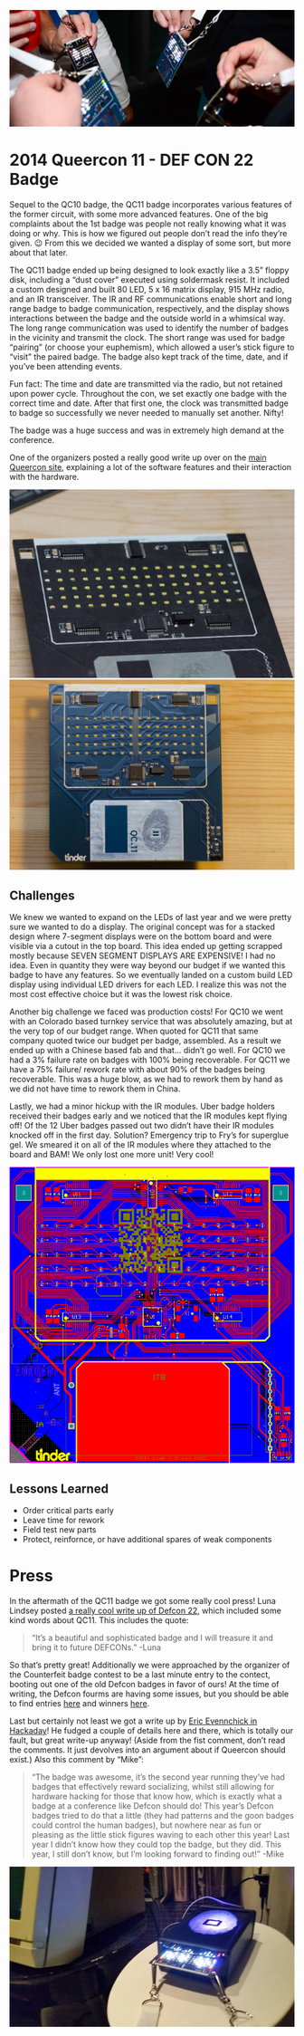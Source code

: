![QC11 Badge](media/sharing.jpg)

# 2014 Queercon 11 - DEF CON 22 Badge

Sequel to the QC10 badge, the QC11 badge incorporates various features of the former circuit, with some more advanced features.  One of the big complaints about the 1st badge was people not really knowing what it was doing or why.  This is how we figured out people don’t read the info they’re given. 😉  From this we decided we wanted a display of some sort, but more about that later.

The QC11 badge ended up being designed to look exactly like a 3.5” floppy disk, including a “dust cover” executed using soldermask resist.  It included a custom designed and built 80 LED, 5 x 16 matrix display, 915 MHz radio, and an IR transceiver.  The IR and RF communications enable short and long range badge to badge communication, respectively, and the display shows interactions between the badge and the outside world in a whimsical way.  The long range communication was used to identify the number of badges in the vicinity and transmit the clock.  The short range was used for badge “pairing” (or choose your euphemism), which allowed a user’s stick figure to “visit” the paired badge.  The badge also kept track of the time, date, and if you’ve been attending events.

Fun fact: The time and date are transmitted via the radio, but not retained upon power cycle.  Throughout the con, we set exactly one badge with the correct time and date.  After that first one, the clock was transmitted badge to badge so successfully we never needed to manually set another.  Nifty!

The badge was a huge success and was in extremely high demand at the conference.

One of the organizers posted a really good write up over on the [main Queercon site](https://web.archive.org/web/20140818132249/http://www.queercon.org/queercon-badge/queercon-11-readme/), explaining a lot of the software features and their interaction with the hardware.

![QC11 Badge](media/dsc_2993-edit.jpg)
![QC11 Badge Uber](media/DSC_3001-EDIT.jpg)

## Challenges

We knew we wanted to expand on the LEDs of last year and we were pretty sure we wanted to do a display.  The original concept was for a stacked design where 7-segment displays were on the bottom board and were visible via a cutout in the top board.  This idea ended up getting scrapped mostly because SEVEN SEGMENT DISPLAYS ARE EXPENSIVE!  I had no idea.  Even in quantity they were way beyond our budget if we wanted this badge to have any features.  So we eventually landed on a custom build LED display using individual LED drivers for each LED.  I realize this was not the most cost effective choice but it was the lowest risk choice.

Another big challenge we faced was production costs!  For QC10 we went with an Colorado based turnkey service that was absolutely amazing, but at the very top of our budget range.  When quoted for QC11 that same company quoted twice our budget per badge, assembled.  As a result we ended up with a Chinese based fab and that… didn’t go well.  For QC10 we had a 3% failure rate on badges with 100% being recoverable.  For QC11 we have a 75% failure/ rework rate with about 90% of the badges being recoverable.  This was a huge blow, as we had to rework them by hand as we did not have time to rework them in China.

Lastly, we had a minor hickup with the IR modules.  Uber badge holders received their badges early and we noticed that the IR modules kept flying off!  Of the 12 Uber badges passed out two didn’t have their IR modules knocked off in the first day.  Solution?  Emergency trip to Fry’s for superglue gel.  We smeared it on all of the IR modules where they attached to the board and BAM!  We only lost one more unit!  Very cool!

![CAD view of QC11 badge](media/top2d.png)

## Lessons Learned

* Order critical parts early
* Leave time for rework
* Field test new parts
* Protect, reinfornce, or have additional spares of weak components

# Press

In the aftermath of the QC11 badge we got some really cool press!  Luna Lindsey posted [a really cool write up of Defcon 22](http://www.lunalindsey.com/2014/08/defcon-22-con-that-keeps-on-giving.html), which included some kind words about QC11.  This includes the quote:

> “It’s a beautiful and sophisticated badge and I will treasure it and bring it to future DEFCONs.” -Luna

So that’s pretty great!  Additionally we were approached by the organizer of the Counterfeit badge contest to be a last minute entry to the contect, booting out one of the old Defcon badges in favor of ours!  At the time of writing, the Defcon fourms are having some issues, but you should be able to find entries [here](https://forum.defcon.org/defcon/past-defcon-content/forum-archives/defcon-22-forum-archive/dc22-official-unofficial-parties-social-gatherings-events-contests/dc22-official-and-unofficial-contests/counterfeit-badge-contest/15167-dc22-counterfeit-badge-contest-winners) and winners [here](https://forum.defcon.org/defcon/past-defcon-content/forum-archives/defcon-22-forum-archive/dc22-official-unofficial-parties-social-gatherings-events-contests/dc22-official-and-unofficial-contests/counterfeit-badge-contest/15167-dc22-counterfeit-badge-contest-winners).

Last but certainly not least we got a write up by [Eric Evennchick in Hackaday](http://hackaday.com/2014/09/15/the-queercon-11-badge/)!  He fudged a couple of details here and there, which is totally our fault, but great write-up anyway!  (Aside from the fist comment, don’t read the comments.  It just devolves into an argument about if Queercon should exist.)  Also this comment by “Mike”:

> “The badge was awesome, it’s the second year running they’ve had badges that effectively reward socializing, whilst still allowing for hardware hacking for those that know how, which is exactly what a badge at a conference like Defcon should do! This year’s Defcon badges tried to do that a little (they had patterns and the goon badges could control the human badges), but nowhere near as fun or pleasing as the little stick figures waving to each other this year! Last year I didn’t know how they could top the badge, but they did. This year, I still don’t know, but I’m looking forward to finding out!” -Mike

![Badge reader](media/reader.jpg)
